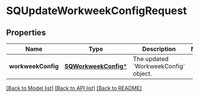 # SQUpdateWorkweekConfigRequest

## Properties
Name | Type | Description | Notes
------------ | ------------- | ------------- | -------------
**workweekConfig** | [**SQWorkweekConfig***](SQWorkweekConfig.md) | The updated &#x60;WorkweekConfig&#x60; object. | 

[[Back to Model list]](../README.md#documentation-for-models) [[Back to API list]](../README.md#documentation-for-api-endpoints) [[Back to README]](../README.md)


